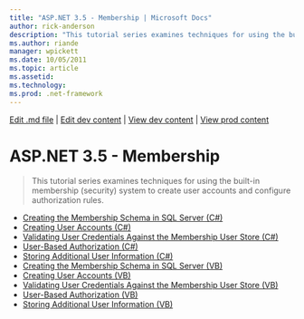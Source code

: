 ```yaml
---
title: "ASP.NET 3.5 - Membership | Microsoft Docs"
author: rick-anderson
description: "This tutorial series examines techniques for using the built-in membership (security) system to create user accounts and configure authorization rules."
ms.author: riande
manager: wpickett
ms.date: 10/05/2011
ms.topic: article
ms.assetid: 
ms.technology: 
ms.prod: .net-framework
---
```

[Edit .md file](C:\Projects\msc\dev\Msc.Www\Web.ASP\App_Data\github\web-forms\overview\older-versions-security\index.md) | [Edit dev content](http://www.aspdev.net/umbraco#/content/content/edit/33006) | [View dev content](http://docs.aspdev.net/tutorials/web-forms/overview/older-versions-security/membership/index.html) | [View prod content](http://www.asp.net/web-forms/overview/older-versions-security/membership)

ASP.NET 3.5 - Membership
====================
> This tutorial series examines techniques for using the built-in membership (security) system to create user accounts and configure authorization rules.


- [Creating the Membership Schema in SQL Server (C#)](creating-the-membership-schema-in-sql-server-cs.md)
- [Creating User Accounts (C#)](creating-user-accounts-cs.md)
- [Validating User Credentials Against the Membership User Store (C#)](validating-user-credentials-against-the-membership-user-store-cs.md)
- [User-Based Authorization (C#)](user-based-authorization-cs.md)
- [Storing Additional User Information (C#)](storing-additional-user-information-cs.md)
- [Creating the Membership Schema in SQL Server (VB)](creating-the-membership-schema-in-sql-server-vb.md)
- [Creating User Accounts (VB)](creating-user-accounts-vb.md)
- [Validating User Credentials Against the Membership User Store (VB)](validating-user-credentials-against-the-membership-user-store-vb.md)
- [User-Based Authorization (VB)](user-based-authorization-vb.md)
- [Storing Additional User Information (VB)](storing-additional-user-information-vb.md)